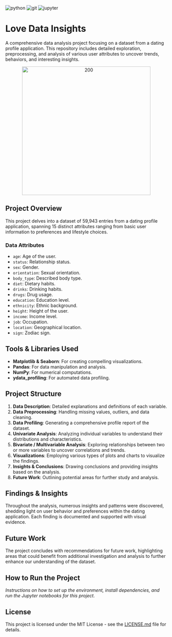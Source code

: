 ![python](https://img.shields.io/badge/Python-3776AB?style=for-the-badge&logo=python&logoColor=white)
![git](https://img.shields.io/badge/GIT-E44C30?style=for-the-badge&logo=git&logoColor=white)
![jupyter](https://img.shields.io/badge/Made%20with-Jupyter-orange?style=for-the-badge&logo=Jupyter)

# Love Data Insights

A comprehensive data analysis project focusing on a dataset from a dating profile application. This repository includes detailed exploration, preprocessing, and analysis of various user attributes to uncover trends, behaviors, and interesting insights.

<p align="center">
	<img src="https://oldworldgods.com/wp-content/uploads/2023/07/cupid1.jpg" alt="200" width="400"/>
</p>

## Project Overview

This project delves into a dataset of 59,943 entries from a dating profile application, spanning 15 distinct attributes ranging from basic user information to preferences and lifestyle choices. 

### Data Attributes

- `age`: Age of the user.
- `status`: Relationship status.
- `sex`: Gender.
- `orientation`: Sexual orientation.
- `body_type`: Described body type.
- `diet`: Dietary habits.
- `drinks`: Drinking habits.
- `drugs`: Drug usage.
- `education`: Education level.
- `ethnicity`: Ethnic background.
- `height`: Height of the user.
- `income`: Income level.
- `job`: Occupation.
- `location`: Geographical location.
- `sign`: Zodiac sign.

## Tools & Libraries Used

- **Matplotlib & Seaborn**: For creating compelling visualizations.
- **Pandas**: For data manipulation and analysis.
- **NumPy**: For numerical computations.
- **ydata_profiling**: For automated data profiling.

## Project Structure

1. **Data Description**: Detailed explanations and definitions of each variable.
2. **Data Preprocessing**: Handling missing values, outliers, and data cleaning.
3. **Data Profiling**: Generating a comprehensive profile report of the dataset.
4. **Univariate Analysis**: Analyzing individual variables to understand their distributions and characteristics.
5. **Bivariate / Multivariable Analysis**: Exploring relationships between two or more variables to uncover correlations and trends.
6. **Visualizations**: Employing various types of plots and charts to visualize the findings.
7. **Insights & Conclusions**: Drawing conclusions and providing insights based on the analysis.
8. **Future Work**: Outlining potential areas for further study and analysis.

## Findings & Insights

Throughout the analysis, numerous insights and patterns were discovered, shedding light on user behavior and preferences within the dating application. Each finding is documented and supported with visual evidence.

## Future Work

The project concludes with recommendations for future work, highlighting areas that could benefit from additional investigation and analysis to further enhance our understanding of the dataset.

## How to Run the Project

_Instructions on how to set up the environment, install dependencies, and run the Jupyter notebooks for this project._

## License

This project is licensed under the MIT License - see the [LICENSE.md](LICENSE.md) file for details.
